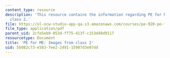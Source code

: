 ```yaml
---
content_type: resource
description: 'This resource contains the information regarding PE for ME: Images from
  class 2.'
file: https://ol-ocw-studio-app-qa.s3.amazonaws.com/courses/pe-920-pe-for-me-spring-2005/5b082c73e5837ee2249115987d3e07dd_MITPE_920S05_2.pdf
file_type: application/pdf
parent_uid: 2cfe5eb9-053d-ff75-413f-c153d48d9117
resourcetype: Document
title: 'PE for ME: Images from class 2'
uid: 5b082c73-e583-7ee2-2491-15987d3e07dd
---
```

